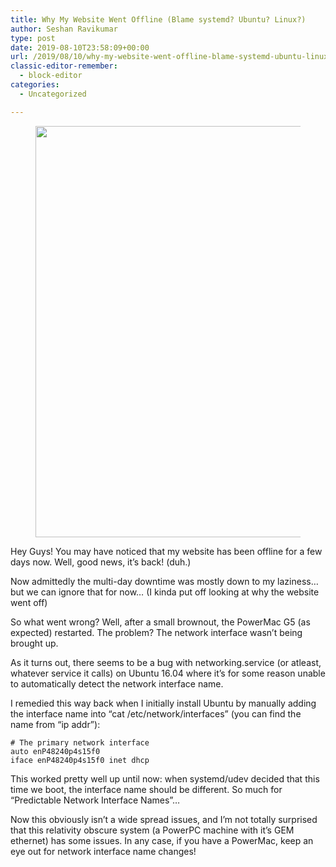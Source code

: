 ```yaml
---
title: Why My Website Went Offline (Blame systemd? Ubuntu? Linux?)
author: Seshan Ravikumar
type: post
date: 2019-08-10T23:58:09+00:00
url: /2019/08/10/why-my-website-went-offline-blame-systemd-ubuntu-linux/
classic-editor-remember:
  - block-editor
categories:
  - Uncategorized

---
```

<figure class="wp-block-image"><img loading="lazy" width="1024" height="658" src="https://seshan.xyz/wp-content/uploads/2019/08/IMG_20190810_1945052-1024x658.jpg" alt="" class="wp-image-200" srcset="https://seshan.xyz/wp-content/uploads/2019/08/IMG_20190810_1945052-1024x658.jpg 1024w, https://seshan.xyz/wp-content/uploads/2019/08/IMG_20190810_1945052-300x193.jpg 300w, https://seshan.xyz/wp-content/uploads/2019/08/IMG_20190810_1945052-768x494.jpg 768w" sizes="(max-width: 1024px) 100vw, 1024px" /></figure> 

Hey Guys! You may have noticed that my website has been offline for a few days now. Well, good news, it&#8217;s back! (duh.)

Now admittedly the multi-day downtime was mostly down to my laziness&#8230; but we can ignore that for now&#8230; (I kinda put off looking at why the website went off)



So what went wrong? Well, after a small brownout, the PowerMac G5 (as expected) restarted. The problem? The network interface wasn&#8217;t being brought up.

As it turns out, there seems to be a bug with networking.service (or atleast, whatever service it calls) on Ubuntu 16.04 where it&#8217;s for some reason unable to automatically detect the network interface name.

I remedied this way back when I initially install Ubuntu by manually adding the interface name into &#8220;cat /etc/network/interfaces&#8221; (you can find the name from &#8220;ip addr&#8221;):

<pre class="wp-block-code"><code># The primary network interface
auto enP48240p4s15f0
iface enP48240p4s15f0 inet dhcp</code></pre>

This worked pretty well up until now: when systemd/udev decided that this time we boot, the interface name should be different. So much for &#8220;Predictable Network Interface Names&#8221;&#8230;

Now this obviously isn&#8217;t a wide spread issues, and I&#8217;m not totally surprised that this relativity obscure system (a PowerPC machine with it&#8217;s GEM ethernet) has some issues. In any case, if you have a PowerMac, keep an eye out for network interface name changes!